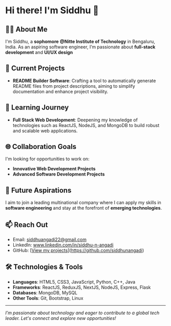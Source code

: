 # Hi there! I'm Siddhu 👋

## 🧑‍💻 About Me

I'm Siddhu, a **sophomore**  **@Nitte Institute of Technology** in Bengaluru, India. As an aspiring software engineer, I’m passionate about **full-stack development** and **UI/UX design**
## 🔧 Current Projects

- **README Builder Software**: Crafting a tool to automatically generate README files from project descriptions, aiming to simplify documentation and enhance project visibility.

## 🌱 Learning Journey

- **Full Stack Web Development**: Deepening my knowledge of technologies such as ReactJS, NodeJS, and MongoDB to build robust and scalable web applications.

## 🌐 Collaboration Goals

I'm looking for opportunities to work on:
- **Innovative Web Development Projects**
- **Advanced Software Development Projects**

## 🚀 Future Aspirations

I aim to join a leading multinational company where I can apply my skills in **software engineering** and stay at the forefront of **emerging technologies**.

## 📫 Reach Out

- Email: siddhuangadi22@gmail.com
- LinkedIn: www.linkedin.com/in/siddhu-n-angadi
- GitHub: [[View my projects](#)](https://github.com/siddhunangadi)

## 🛠️ Technologies & Tools

- **Languages**: HTML5, CSS3, JavaScript, Python, C++, Java
- **Frameworks**: ReactJS, ReduxJS, NextJS, NodeJS, Express, Flask
- **Databases**: MongoDB, MySQL
- **Other Tools**: Git, Bootstrap, Linux

---

*I’m passionate about technology and eager to contribute to a global tech leader. Let's connect and explore new opportunities!*
